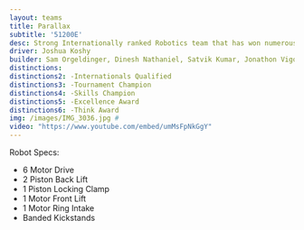 ```yaml
---
layout: teams
title: Parallax
subtitle: '51200E'
desc: Strong Internationally ranked Robotics team that has won numerous awards including best Programming at State.
driver: Joshua Koshy
builder: Sam Orgeldinger, Dinesh Nathaniel, Satvik Kumar, Jonathon Vigo
distinctions: 
distinctions2: -Internationals Qualified
distinctions3: -Tournament Champion
distinctions4: -Skills Champion
distinctions5: -Excellence Award
distinctions6: -Think Award
img: /images/IMG_3036.jpg #
video: "https://www.youtube.com/embed/umMsFpNkGgY" 
---
```

Robot Specs:
- 6 Motor Drive
- 2 Piston Back Lift
- 1 Piston Locking Clamp
- 1 Motor Front Lift
- 1 Motor Ring Intake
- Banded Kickstands
